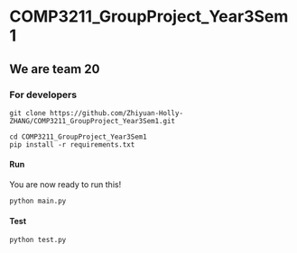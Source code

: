 # COMP3211_GroupProject_Year3Sem1

## We are team 20

### For developers
```
git clone https://github.com/Zhiyuan-Holly-ZHANG/COMP3211_GroupProject_Year3Sem1.git
```

```
cd COMP3211_GroupProject_Year3Sem1
pip install -r requirements.txt
```

#### Run
You are now ready to run this!

```
python main.py
```

#### Test
```
python test.py
```
